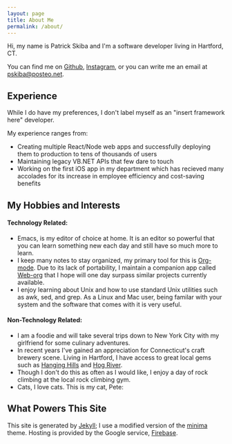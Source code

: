 ```yaml
---
layout: page
title: About Me
permalink: /about/
---
```


Hi, my name is Patrick Skiba and I'm a software developer living in Hartford, CT. 

You can find me on [Github](https://github.com/patrickskiba), [Instagram](https://www.instagram.com/skibap/), or you can write me an email at [pskiba@posteo.net](mailto:pskiba@posteo.net).

## Experience

While I do have my preferences, I don't label myself as an "insert framework here" developer. 

My experience ranges from:
- Creating multiple React/Node web apps and successfully deploying them to production to tens of thousands of users
- Maintaining legacy VB.NET APIs that few dare to touch
- Working on the first iOS app in my department which has recieved many accolades for its increase in employee efficiency and cost-saving benefits


## My Hobbies and Interests

#### Technology Related:
- Emacs, is my editor of choice at home. It is an editor so powerful that you can learn something new each day and still have so much more to learn.
- I keep many notes to stay organized, my primary tool for this is [Org-mode](https://orgmode.org/). Due to its lack of portability, I maintain a companion app called [Web-org](https://github.com/Patrickskiba/weborg) that I hope will one day surpass similar projects currently available.
- I enjoy learning about Unix and how to use standard Unix utilities such as awk, sed, and grep. As a Linux and Mac user, being familar with your system and the software that comes with it is very useful.

#### Non-Technology Related:
- I am a foodie and will take several trips down to New York City with my girlfriend for some culinary adventures. 
- In recent years I've gained an appreciation for Connecticut's craft brewery scene. Living in Hartford, I have access to great local gems such as [Hanging Hills](http://www.hanginghillsbrewery.com/) and [Hog River](https://www.hogriverbrewing.com/).
- Though I don't do this as often as I would like, I enjoy a day of rock climbing at the local rock climbing gym. 
- Cats, I love cats. This is my cat, Pete:

<div>
<amp-img class="pete" height="800" width="502" layout="responsive" src="/assets/images/pete.jpg" alt="Pete my Cat" />
</div>

## What Powers This Site

This site is generated by [Jekyll](https://jekyllrb.com/); I use a modified version of the [minima](https://github.com/jekyll/minima) theme. Hosting is provided by the Google service, [Firebase](https://firebase.google.com/). 
